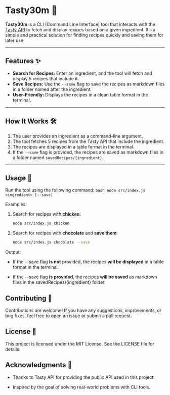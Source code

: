 # Tasty30m 🍳

**Tasty30m** is a CLI (Command Line Interface) tool that interacts with the [Tasty API](https://tasty.co/api) to fetch and display recipes based on a given ingredient. It’s a simple and practical solution for finding recipes quickly and saving them for later use.

---

## Features ✨

- **Search for Recipes:** Enter an ingredient, and the tool will fetch and display 5 recipes that include it.
- **Save Recipes:** Use the `--save` flag to save the recipes as markdown files in a folder named after the ingredient.
- **User-Friendly:** Displays the recipes in a clean table format in the terminal.

---

## How It Works 🛠️

1. The user provides an ingredient as a command-line argument.
2. The tool fetches 5 recipes from the Tasty API that include the ingredient.
3. The recipes are displayed in a table format in the terminal.
4. If the `--save` flag is provided, the recipes are saved as markdown files in a folder named `savedRecipes/{ingredient}`.

---

## Usage 🚀

Run the tool using the following command:
    ```bash
    node src/index.js <ingredient> [--save]
    ```

Examples:

1. Search for recipes with **chicken**:

    ```bash
    node src/index.js chicken
    ```

2. Search for recipes with **chocolate** and **save them**:
    ```bash
    node src/index.js chocolate --save
    ```

Output: 

* If the --save flag **is not** provided, the recipes **will be displayed** in a table format in the terminal.

* If the --save flag **is provided**, the recipes **will be saved** as markdown files in the savedRecipes/{ingredient} folder.


## Contributing 🤝

Contributions are welcome! If you have any suggestions, improvements, or bug fixes, feel free to open an issue or submit a pull request.

## License 📜

This project is licensed under the MIT License. See the LICENSE file for details.

## Acknowledgments 🙏

* Thanks to Tasty API for providing the public API used in this project.

* Inspired by the goal of solving real-world problems with CLI tools.